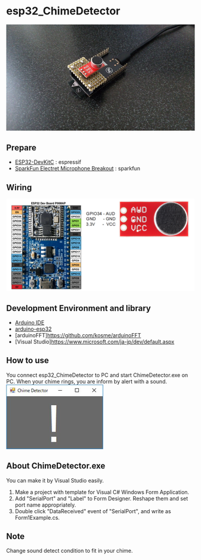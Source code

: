 # esp32_ChimeDetector
![board](doc/board.jpg)

## Prepare
- [ESP32-DevKitC](https://www.espressif.com/en/products/hardware/esp32-devkitc/overview)  : espressif
- [SparkFun Electret Microphone Breakout](https://www.sparkfun.com/products/12758) : sparkfun

## Wiring
![wiring1](doc/wiring1.png)

## Development Environment and library
- [Arduino IDE](https://www.arduino.cc/en/main/software)
- [arduino-esp32](https://github.com/espressif/arduino-esp32)
- [arduinoFFT]https://github.com/kosme/arduinoFFT
- [Visual Studio]https://www.microsoft.com/ja-jp/dev/default.aspx

## How to use
You connect esp32_ChimeDetector to PC and start ChimeDetector.exe on PC.
When your chime rings, you are inform by alert with a sound.
![alert](doc/alert.jpg)

## About ChimeDetector.exe
You can make it by Visual Studio easily.
1. Make a project with template for Visual C# Windows Form Application.
2. Add "SerialPort" and "Label" to Form Designer. Reshape them and set port name appropriately.
3. Double click "DataReceived" event of "SerialPort", and write as Form1Example.cs.

## Note
Change sound detect condition to fit in your chime.